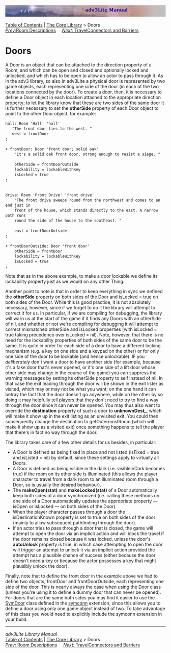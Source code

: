 ---
---
<div class="topbar">

<img src="topbar.jpg" data-border="0" />

</div>

<div class="nav">

<a href="toc.html" class="nav">Table of Contents</a> \|
<a href="core.html" class="nav">The Core Library</a> \> Doors  
<span class="navnp"><a href="roomdesc.html" class="nav"><em>Prev:</em>Room Descriptions</a>
    <a href="travel.html" class="nav"><em>Next:</em> TravelConnectors and
Barriers</a>     </span>

</div>

<div class="main">

# Doors

A Door is an object that can be attached to the direction property of a
Room, and which can be open and closed and optionally locked and
unlocked, and which has to be open to allow an actor to pass through it.
As in the adv3 library, so also in adv3Lite a physical door is
represented by two game objects, each representing one side of the door
(in each of the two locations connected by the door). To create a door,
then, it is necessary to define a Door object in each location attached
to the appropriate direction property; to let the library know that
these are two sides of the same door it is further necessary to set the
**otherSide** property of each Door object to point to the other Door
object, for example:

<div class="code">

    hall: Room 'Hall' 'hall'
       "The front door lies to the west. "
       west = frontDoor
    ;

    + frontDoor: Door 'front door; solid oak' 
        "It's a solid oak front door, strong enough to resist a siege. "
        
        otherSide = frontDoorOutside
        lockability = lockableWithKey
        isLocked = true    
    ;


    drive: Room 'Front Drive' 'front drive'
        "The front drive sweeps round from the northwest and comes to an end just in
        front of the house, which stands directly to the east. A narrow path runs
        round the side of the house to the southeast. "
        
        east = frontDoorOutside
    ;

    + frontDoorOutside: Door 'front door'    
        otherSide = frontDoor
        lockability = lockableWithKey
        isLocked = true
    ;

Note that as in the above example, to make a door lockable we define its
lockability property just as we would on any other Thing.

Another point to note is that in order to keep everything in sync we
defined the **otherSide** property on both sides of the Door and
<span class="code"><span id="doorlocked_idx">isLocked</span> =
true</span> on both sides of the Door. While this is good practice, it
is not absolutely necessary, however, since if we forget to do it the
library will attempt to correct it for us. In particular, if we are
compiling for debugging, the library will warn us at the start of the
game if it finds any Doors with an otherSide of nil, and whether or not
we're compiling for debugging it will attempt to correct mismatched
otherSide and isLocked properties (with isLocked = true taking
precedence over isLocked = nil). Note, however, that there is no need
for the lockability properties of both sides of the same door to be the
same. It is quite in order for each side of a door to have a different
locking mechanism (e.g. a key on one side and a keypad on the other) or
for only one side of the door to be lockable (and hence unlockable). IF
you *deliberately* don't want a door to have another side (for example,
because it's a fake door that's never opened, or it's one side of a lift
door whose other side may change in the course of the game) you can
suppress the warning messages by setting its
<span class="code">otherSide</span> property to
<span class="code">self</span> instead of <span class="code">nil</span>.
In that case the exit leading through the door will be shown in the exit
lister as visited, which may or may not be what you want; on the one
hand it can betray the fact that the door doesn't go anywhere, while on
the other by so doing it may helpfully tell players that they don't need
to try to find a way through the door since it can never be opened. You
may thus also want to override the **destination** property of such a
door to **unknownDest\_**, which will make it show up in the exit
listing as an unvisited exit. You could then subsequently change the
<span class="code">destination</span> to getOutermostRoom (which will
make it show up as a visited exit) once something happens to tell the
player that there's in fact no way through the door.

The library takes care of a few other details for us besides, in
particular:

- A Door is defined as being fixed in place and not listed (isFixed =
  true and isListed = nil) by default, since these settings apply to
  virtually all Doors.
- A Door is defined as being visible in the dark (i.e. visibleInDark
  becomes true) if the room on its other side is illuminated (this
  allows the player character to travel from a dark room to an
  illuminated room through a Door, so is usually the desired behaviour).
- The **makeOpen(stat)** and **makeLocked(stat)** of a Door
  automatically keep both sides of a door synchronized (i.e. calling
  these methods on one side of a Door automatically updates the
  appropriate property — isOpen or isLocked — on both sides of the
  Door).
- When the player character passes through a door the isDestinationKnown
  property is set to true on both sides of the door (mainly to allow
  subsequent pathfinding through the door).
- If an actor tries to pass through a door that is closed, the game will
  attempt to open the door via an implicit action and will block the
  travel if the door remains closed because it was locked, unless the
  door's **autoUnlock** property is true, in which case attempting to
  open the door will trigger an attempt to unlock it via an implicit
  action provided the attempt has a plausible chance of success (either
  because the door doesn't need a key or because the actor possesses a
  key that might plausibly unlock the door).

Finally, note that to define the front door in the example above we had
to define two objects, <span class="code">frontDoor</span> and
<span class="code">frontDoorOutside</span>, each representing one side
of the door. This is nearly always the case when using the Door class
(unless you're using it to define a dummy door that can never be
opened). For doors that are the same both sides you may find it easier
to use the [SymDoor](../../extensions/docs/symconn.html#symdoor) class
defined in the [symconn](../../extensions/docs/symconn.html) extension,
since this allows you to define a door using only one game object
instead of two. To take advantage of this class you would need to
explicitly include the symconn extension in your build.

</div>

------------------------------------------------------------------------

<div class="navb">

*adv3Lite Library Manual*  
<a href="toc.html" class="nav">Table of Contents</a> \|
<a href="core.html" class="nav">The Core Library</a> \> Doors  
<span class="navnp"><a href="roomdesc.html" class="nav"><em>Prev:</em> Room Descriptions</a>
    <a href="travel.html" class="nav"><em>Next:</em> TravelConnectors and
Barriers</a>     </span>

</div>

</div>
